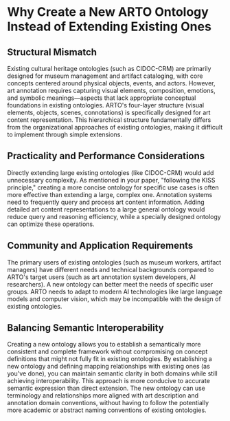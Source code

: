 
# Why Create a New ARTO Ontology Instead of Extending Existing Ones

## Structural Mismatch

Existing cultural heritage ontologies (such as CIDOC-CRM) are primarily designed for museum management and artifact cataloging, with core concepts centered around physical objects, events, and actors. However, art annotation requires capturing visual elements, composition, emotions, and symbolic meanings—aspects that lack appropriate conceptual foundations in existing ontologies. ARTO's four-layer structure (visual elements, objects, scenes, connotations) is specifically designed for art content representation. This hierarchical structure fundamentally differs from the organizational approaches of existing ontologies, making it difficult to implement through simple extensions.

## Practicality and Performance Considerations

Directly extending large existing ontologies (like CIDOC-CRM) would add unnecessary complexity. As mentioned in your paper, "following the KISS principle," creating a more concise ontology for specific use cases is often more effective than extending a large, complex one. Annotation systems need to frequently query and process art content information. Adding detailed art content representations to a large general ontology would reduce query and reasoning efficiency, while a specially designed ontology can optimize these operations.

## Community and Application Requirements

The primary users of existing ontologies (such as museum workers, artifact managers) have different needs and technical backgrounds compared to ARTO's target users (such as art annotation system developers, AI researchers). A new ontology can better meet the needs of specific user groups. ARTO needs to adapt to modern AI technologies like large language models and computer vision, which may be incompatible with the design of existing ontologies.

## Balancing Semantic Interoperability

Creating a new ontology allows you to establish a semantically more consistent and complete framework without compromising on concept definitions that might not fully fit in existing ontologies. By establishing a new ontology and defining mapping relationships with existing ones (as you've done), you can maintain semantic clarity in both domains while still achieving interoperability. This approach is more conducive to accurate semantic expression than direct extension. The new ontology can use terminology and relationships more aligned with art description and annotation domain conventions, without having to follow the potentially more academic or abstract naming conventions of existing ontologies.